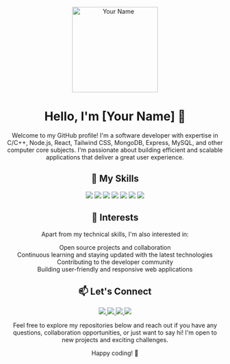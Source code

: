 <p align="center">
  <img src="https://your-profile-image-url" alt="Your Name" width="200" height="200">
</p>

<h1 align="center">Hello, I'm [Your Name] 👋</h1>

<p align="center">Welcome to my GitHub profile! I'm a software developer with expertise in C/C++, Node.js, React, Tailwind CSS, MongoDB, Express, MySQL, and other computer core subjects. I'm passionate about building efficient and scalable applications that deliver a great user experience.</p>

<h2 align="center">🔭 My Skills</h2>

<p align="center">
  <img src="https://img.shields.io/badge/C%2FC++-00599C?style=flat-square&logo=c%2B%2B&logoColor=white">
  <img src="https://img.shields.io/badge/Node.js-339933?style=flat-square&logo=node.js&logoColor=white">
  <img src="https://img.shields.io/badge/React-61DAFB?style=flat-square&logo=react&logoColor=white">
  <img src="https://img.shields.io/badge/Tailwind%20CSS-38B2AC?style=flat-square&logo=tailwind-css&logoColor=white">
  <img src="https://img.shields.io/badge/MongoDB-47A248?style=flat-square&logo=mongodb&logoColor=white">
  <img src="https://img.shields.io/badge/Express.js-000000?style=flat-square&logo=express&logoColor=white">
  <img src="https://img.shields.io/badge/MySQL-4479A1?style=flat-square&logo=mysql&logoColor=white">
</p>

<h2 align="center">🌱 Interests</h2>

<p align="center">Apart from my technical skills, I'm also interested in:</p>

<p align="center">
  Open source projects and collaboration<br>
  Continuous learning and staying updated with the latest technologies<br>
  Contributing to the developer community<br>
  Building user-friendly and responsive web applications
</p>

<h2 align="center">📫 Let's Connect</h2>

<p align="center">
  <a href="https://github.com/sgrkabadi96">
    <img src="https://img.shields.io/badge/-GitHub-181717?style=for-the-badge&logo=github&logoColor=white">
  </a>
  <a href="https://www.linkedin.com/in/sagar-kabadi-7351831b0/">
    <img src="https://img.shields.io/badge/-LinkedIn-0077B5?style=for-the-badge&logo=linkedin&logoColor=white">
  </a>
 <a href="https://drive.google.com/file/d/1YEEDwKVmuhARxA3Az1rTzrSVRXanh6go/view?usp=drive_link">
  <img src="https://img.shields.io/badge/-Resume-1f425f.svg?style=for-the-badge">
</a>
  <a href="sgrkabadi96@gmail.com">
    <img src="https://img.shields.io/badge/-Email-D14836?style=for-the-badge&logo=gmail&logoColor=white">
  </a>
</p>

<p align="center">Feel free to explore my repositories below and reach out if you have any questions, collaboration opportunities, or just want to say hi! I'm open to new projects and exciting challenges.</p>

<p align="center">Happy coding! 🚀</p>
